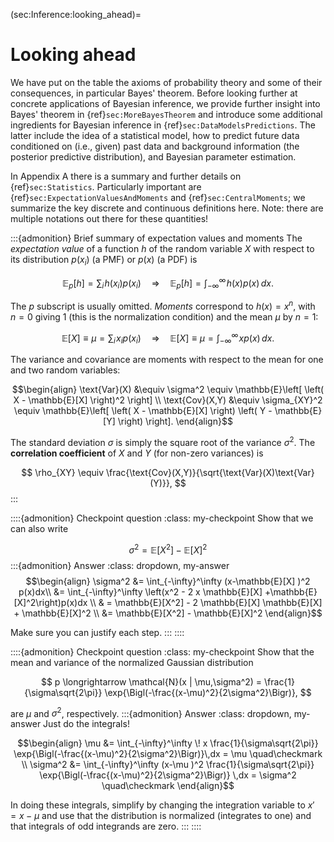 (sec:Inference:looking_ahead)=
# Looking ahead

We have put on the table the axioms of probability theory and some of their consequences, in particular Bayes' theorem. 
Before looking further at concrete applications of Bayesian inference, we provide further insight into Bayes' theorem in {ref}`sec:MoreBayesTheorem` and introduce some additional ingredients for Bayesian inference in {ref}`sec:DataModelsPredictions`. The latter include the idea of a statistical model, how to predict future data conditioned on (i.e., given) past data and background information (the posterior predictive distribution), and Bayesian parameter estimation.

In Appendix A there is a summary and further details on {ref}`sec:Statistics`. Particularly important are {ref}`sec:ExpectationValuesAndMoments` and {ref}`sec:CentralMoments`; we summarize the key discrete and continuous definitions here.
Note: there are multiple notations out there for these quantities!

:::{admonition} Brief summary of expectation values and moments
The *expectation value* of a function $h$ of the random variable $X$ with respect to its distribution $p(x_i)$ (a PMF) or $p(x)$ (a PDF) is

$$
\mathbb{E}_{p}[h] =  \sum_{i}\! h(x_i)p(x_i) \quad\Longrightarrow\quad
  \mathbb{E}_p[h] = \int_{-\infty}^\infty \! h(x)p(x)\,dx .
$$

The $p$ subscript is usually omitted. *Moments* correspond to $h(x) = x^n$, with $n=0$ giving 1 (this is the normalization condition) and the mean $\mu$ by $n=1$:

$$
\mathbb{E}[X] \equiv \mu =  \sum_{i}\! x_ip(x_i) \quad\Longrightarrow\quad
  \mathbb{E}[X] \equiv \mu = \int_{-\infty}^\infty \! xp(x)\,dx .
$$

The variance and covariance are moments with respect to the mean for one and two random variables:

$$\begin{align}
\text{Var}(X) &\equiv \sigma^2  \equiv \mathbb{E}\left[ \left( X - \mathbb{E}[X] \right)^2 \right] \\
\text{Cov}(X,Y) &\equiv \sigma_{XY}^2 \equiv \mathbb{E}\left[ \left( X - \mathbb{E}[X] \right) \left( Y - \mathbb{E}[Y] \right)  \right].
\end{align}$$

The standard deviation $\sigma$ is simply the square root of the variance $\sigma^2$. 
The **correlation coefficient** of $X$ and $Y$ (for non-zero variances) is 

$$
\rho_{XY} \equiv \frac{\text{Cov}(X,Y)}{\sqrt{\text{Var}(X)\text{Var}(Y)}},
$$
:::


::::{admonition} Checkpoint question
:class: my-checkpoint
Show that we can also write

$$
\sigma^2 = \mathbb{E}[X^2]  - \mathbb{E}[X]^2
$$
:::{admonition} Answer 
:class: dropdown, my-answer 
$$\begin{align}
\sigma^2 &= \int_{-\infty}^\infty (x-\mathbb{E}[X] )^2 p(x)dx\\
&=  \int_{-\infty}^\infty \left(x^2 - 2 x \mathbb{E}[X] +\mathbb{E}[X]^2\right)p(x)dx \\
& =  \mathbb{E}[X^2]  - 2 \mathbb{E}[X] \mathbb{E}[X]  + \mathbb{E}[X]^2 \\
&=  \mathbb{E}[X^2]  - \mathbb{E}[X]^2
\end{align}$$

Make sure you can justify each step.
:::
::::

::::{admonition} Checkpoint question
:class: my-checkpoint
Show that the mean and variance of the normalized Gaussian distribution

$$
p \longrightarrow \mathcal{N}(x | \mu,\sigma^2) = \frac{1}{\sigma\sqrt{2\pi}} \exp{\Bigl(-\frac{(x-\mu)^2}{2\sigma^2}\Bigr)},
$$

are $\mu$ and $\sigma^2$, respectively.
:::{admonition} Answer 
:class: dropdown, my-answer 
Just do the integrals!

$$\begin{align}
  \mu &= \int_{-\infty}^\infty \! x \frac{1}{\sigma\sqrt{2\pi}} \exp{\Bigl(-\frac{(x-\mu)^2}{2\sigma^2}\Bigr)}\,dx = \mu \quad\checkmark \\
  \sigma^2 &= \int_{-\infty}^\infty (x-\mu )^2 
  \frac{1}{\sigma\sqrt{2\pi}} \exp{\Bigl(-\frac{(x-\mu)^2}{2\sigma^2}\Bigr)} \,dx
  = \sigma^2 \quad\checkmark
\end{align}$$

In doing these integrals, simplify by changing the integration variable to $x' = x-\mu$ and use that the distribution is normalized (integrates to one) and that integrals of odd integrands are zero.
:::
::::





